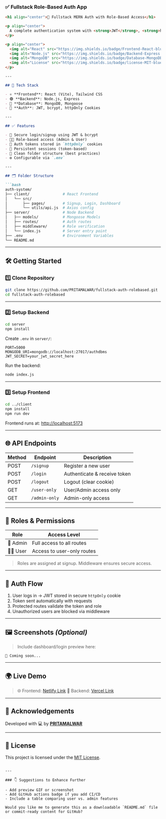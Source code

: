 
### ✅ **Fullstack Role-Based Auth App**

````markdown
<h1 align="center">🔐 Fullstack MERN Auth with Role-Based Access</h1>

<p align="center">
  A complete authentication system with <strong>JWT</strong>, <strong>httpOnly Cookies</strong>, and <strong>Role-Based Access Control</strong> built on the <strong>MERN Stack</strong>.
</p>

<p align="center">
  <img alt="React" src="https://img.shields.io/badge/Frontend-React-blue?logo=react">
  <img alt="Node.js" src="https://img.shields.io/badge/Backend-Express.js-green?logo=express">
  <img alt="MongoDB" src="https://img.shields.io/badge/Database-MongoDB-brightgreen?logo=mongodb">
  <img alt="License" src="https://img.shields.io/badge/license-MIT-blue">
</p>

---

## 🚀 Tech Stack

- ⚛️ **Frontend**: React (Vite), Tailwind CSS  
- 🟢 **Backend**: Node.js, Express  
- 🍃 **Database**: MongoDB, Mongoose  
- 🔐 **Auth**: JWT, bcrypt, httpOnly Cookies  

---

## ✅ Features

- 🔐 Secure login/signup using JWT & bcrypt
- 🧑‍💼 Role-based access (Admin & User)
- 🍪 Auth tokens stored in `httpOnly` cookies
- 🧠 Persistent sessions (token-based)
- 📁 Clean folder structure (best practices)
- ⚙️ Configurable via `.env`

---

## 🗂️ Folder Structure

```bash
auth-system/
├── client/               # React Frontend
│   └── src/
│       ├── pages/        # Signup, Login, Dashboard
│       └── utils/api.js  # Axios config
├── server/               # Node Backend
│   ├── models/           # Mongoose Models
│   ├── routes/           # Auth routes
│   ├── middleware/       # Role verification
│   └── index.js          # Server entry point
├── .env                  # Environment Variables
└── README.md
````

---

## 🛠️ Getting Started

### 1️⃣ Clone Repository

```bash
git clone https://github.com/PRITAMALWAR/fullstack-auth-rolebased.git
cd fullstack-auth-rolebased
```

---

### 2️⃣ Setup Backend

```bash
cd server
npm install
```

Create `.env` in `server/`:

```env
PORT=5000
MONGODB_URI=mongodb://localhost:27017/authdbms
JWT_SECRET=your_jwt_secret_here
```

Run the backend:

```bash
node index.js
```

---

### 3️⃣ Setup Frontend

```bash
cd ../client
npm install
npm run dev
```

Frontend runs at: [http://localhost:5173](http://localhost:5173)

---

## 🌐 API Endpoints

| Method | Endpoint      | Description                  |
| ------ | ------------- | ---------------------------- |
| POST   | `/signup`     | Register a new user          |
| POST   | `/login`      | Authenticate & receive token |
| POST   | `/logout`     | Logout (clear cookie)        |
| GET    | `/user-only`  | User/Admin access only       |
| GET    | `/admin-only` | Admin-only access            |

---

## 👤 Roles & Permissions

| Role       | Access Level               |
| ---------- | -------------------------- |
| 👑 Admin   | Full access to all routes  |
| 🙋‍♂️ User | Access to user-only routes |

> Roles are assigned at signup. Middleware ensures secure access.

---

## 🔐 Auth Flow

1. User logs in → JWT stored in secure `httpOnly` cookie
2. Token sent automatically with requests
3. Protected routes validate the token and role
4. Unauthorized users are blocked via middleware

---

## 🖼️ Screenshots *(Optional)*

> Include dashboard/login preview here:

```
📸 Coming soon...
```

---

## 🌍 Live Demo

> 🌐 Frontend: [Netlify Link](https://your-frontend-url.netlify.app)
> 🔗 Backend: [Vercel Link](https://your-backend-api.vercel.app)

---

## 🙌 Acknowledgements

Developed with 💻 by [**PRITAMALWAR**](https://github.com/PRITAMALWAR)

---

## 📄 License

This project is licensed under the [MIT License](LICENSE).

```

---

### 👇 Suggestions to Enhance Further

- Add preview GIF or screenshot
- Add GitHub actions badge if you add CI/CD
- Include a table comparing user vs. admin features

Would you like me to generate this as a downloadable `README.md` file or commit-ready content for GitHub?
```
